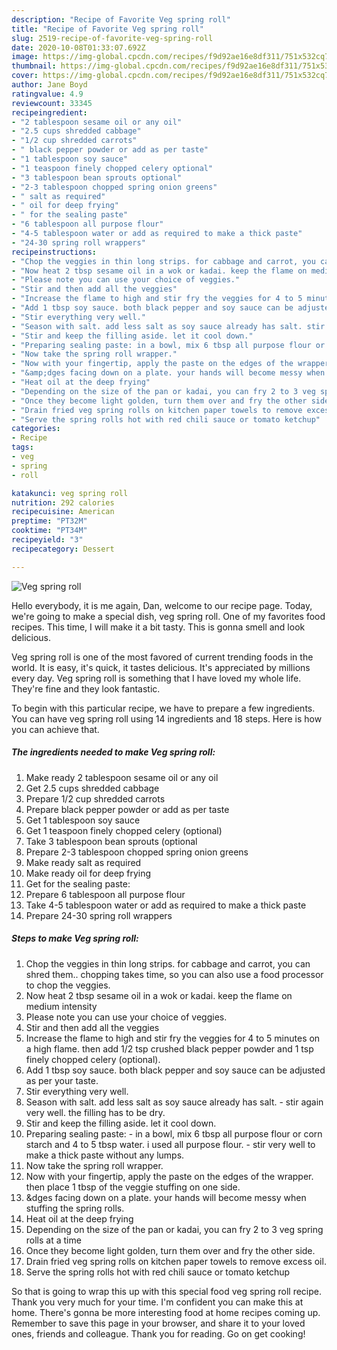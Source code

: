 ```yaml
---
description: "Recipe of Favorite Veg spring roll"
title: "Recipe of Favorite Veg spring roll"
slug: 2519-recipe-of-favorite-veg-spring-roll
date: 2020-10-08T01:33:07.692Z
image: https://img-global.cpcdn.com/recipes/f9d92ae16e8df311/751x532cq70/veg-spring-roll-recipe-main-photo.jpg
thumbnail: https://img-global.cpcdn.com/recipes/f9d92ae16e8df311/751x532cq70/veg-spring-roll-recipe-main-photo.jpg
cover: https://img-global.cpcdn.com/recipes/f9d92ae16e8df311/751x532cq70/veg-spring-roll-recipe-main-photo.jpg
author: Jane Boyd
ratingvalue: 4.9
reviewcount: 33345
recipeingredient:
- "2 tablespoon sesame oil or any oil"
- "2.5 cups shredded cabbage"
- "1/2 cup shredded carrots"
- " black pepper powder or add as per taste"
- "1 tablespoon soy sauce"
- "1 teaspoon finely chopped celery optional"
- "3 tablespoon bean sprouts optional"
- "2-3 tablespoon chopped spring onion greens"
- " salt as required"
- " oil for deep frying"
- " for the sealing paste"
- "6 tablespoon all purpose flour"
- "4-5 tablespoon water or add as required to make a thick paste"
- "24-30 spring roll wrappers"
recipeinstructions:
- "Chop the veggies in thin long strips. for cabbage and carrot, you can shred them.. chopping takes time, so you can also use a food processor to chop the veggies."
- "Now heat 2 tbsp sesame oil in a wok or kadai. keep the flame on medium intensity"
- "Please note you can use your choice of veggies."
- "Stir and then add all the veggies"
- "Increase the flame to high and stir fry the veggies for 4 to 5 minutes on a high flame. then add 1/2 tsp crushed black pepper powder and 1 tsp finely chopped celery (optional)."
- "Add 1 tbsp soy sauce. both black pepper and soy sauce can be adjusted as per your taste."
- "Stir everything very well."
- "Season with salt. add less salt as soy sauce already has salt. stir again very well. the filling has to be dry."
- "Stir and keep the filling aside. let it cool down."
- "Preparing sealing paste: in a bowl, mix 6 tbsp all purpose flour or corn starch and 4 to 5 tbsp water. i used all purpose flour. stir very well to make a thick paste without any lumps."
- "Now take the spring roll wrapper."
- "Now with your fingertip, apply the paste on the edges of the wrapper. then place 1 tbsp of the veggie stuffing on one side."
- "&amp;dges facing down on a plate. your hands will become messy when stuffing the spring rolls."
- "Heat oil at the deep frying"
- "Depending on the size of the pan or kadai, you can fry 2 to 3 veg spring rolls at a time"
- "Once they become light golden, turn them over and fry the other side."
- "Drain fried veg spring rolls on kitchen paper towels to remove excess oil."
- "Serve the spring rolls hot with red chili sauce or tomato ketchup"
categories:
- Recipe
tags:
- veg
- spring
- roll

katakunci: veg spring roll 
nutrition: 292 calories
recipecuisine: American
preptime: "PT32M"
cooktime: "PT34M"
recipeyield: "3"
recipecategory: Dessert

---
```



![Veg spring roll](https://img-global.cpcdn.com/recipes/f9d92ae16e8df311/751x532cq70/veg-spring-roll-recipe-main-photo.jpg)

Hello everybody, it is me again, Dan, welcome to our recipe page. Today, we're going to make a special dish, veg spring roll. One of my favorites food recipes. This time, I will make it a bit tasty. This is gonna smell and look delicious.

Veg spring roll is one of the most favored of current trending foods in the world. It is easy, it's quick, it tastes delicious. It's appreciated by millions every day. Veg spring roll is something that I have loved my whole life. They're fine and they look fantastic.




To begin with this particular recipe, we have to prepare a few ingredients. You can have veg spring roll using 14 ingredients and 18 steps. Here is how you can achieve that.

<!--inarticleads1-->

##### The ingredients needed to make Veg spring roll:

1. Make ready 2 tablespoon sesame oil or any oil
1. Get 2.5 cups shredded cabbage
1. Prepare 1/2 cup shredded carrots
1. Prepare  black pepper powder or add as per taste
1. Get 1 tablespoon soy sauce
1. Get 1 teaspoon finely chopped celery (optional)
1. Take 3 tablespoon bean sprouts (optional
1. Prepare 2-3 tablespoon chopped spring onion greens
1. Make ready  salt as required
1. Make ready  oil for deep frying
1. Get  for the sealing paste:
1. Prepare 6 tablespoon all purpose flour
1. Take 4-5 tablespoon water or add as required to make a thick paste
1. Prepare 24-30 spring roll wrappers




<!--inarticleads2-->

##### Steps to make Veg spring roll:

1. Chop the veggies in thin long strips. for cabbage and carrot, you can shred them.. chopping takes time, so you can also use a food processor to chop the veggies.
1. Now heat 2 tbsp sesame oil in a wok or kadai. keep the flame on medium intensity
1. Please note you can use your choice of veggies.
1. Stir and then add all the veggies
1. Increase the flame to high and stir fry the veggies for 4 to 5 minutes on a high flame. then add 1/2 tsp crushed black pepper powder and 1 tsp finely chopped celery (optional).
1. Add 1 tbsp soy sauce. both black pepper and soy sauce can be adjusted as per your taste.
1. Stir everything very well.
1. Season with salt. add less salt as soy sauce already has salt. - stir again very well. the filling has to be dry.
1. Stir and keep the filling aside. let it cool down.
1. Preparing sealing paste: - in a bowl, mix 6 tbsp all purpose flour or corn starch and 4 to 5 tbsp water. i used all purpose flour. - stir very well to make a thick paste without any lumps.
1. Now take the spring roll wrapper.
1. Now with your fingertip, apply the paste on the edges of the wrapper. then place 1 tbsp of the veggie stuffing on one side.
1. &amp;dges facing down on a plate. your hands will become messy when stuffing the spring rolls.
1. Heat oil at the deep frying
1. Depending on the size of the pan or kadai, you can fry 2 to 3 veg spring rolls at a time
1. Once they become light golden, turn them over and fry the other side.
1. Drain fried veg spring rolls on kitchen paper towels to remove excess oil.
1. Serve the spring rolls hot with red chili sauce or tomato ketchup




So that is going to wrap this up with this special food veg spring roll recipe. Thank you very much for your time. I'm confident you can make this at home. There's gonna be more interesting food at home recipes coming up. Remember to save this page in your browser, and share it to your loved ones, friends and colleague. Thank you for reading. Go on get cooking!
